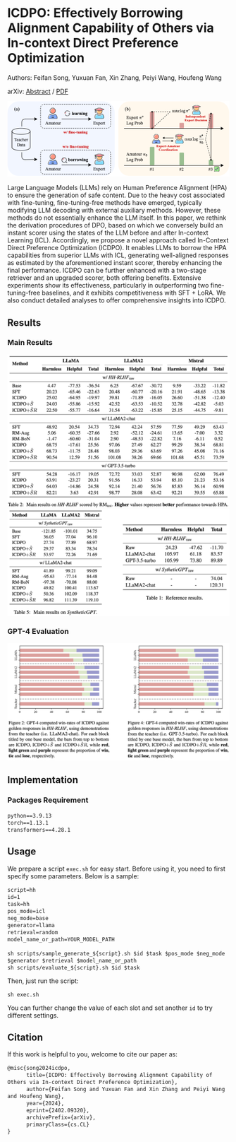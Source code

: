 # ICDPO: Effectively Borrowing Alignment Capability of Others via In-context Direct Preference Optimization
Authors: Feifan Song, Yuxuan Fan, Xin Zhang, Peiyi Wang, Houfeng Wang

arXiv: [Abstract](https://arxiv.org/abs/2402.09320) / [PDF](https://arxiv.org/pdf/2402.09320.pdf)

![model](resources/icdpo.png)

Large Language Models (LLMs) rely on Human Preference Alignment (HPA) to ensure the generation of safe content. Due to the heavy cost associated with fine-tuning, fine-tuning-free methods have emerged, typically modifying LLM decoding with external auxiliary methods. However, these methods do not essentially enhance the LLM itself. In this paper, we rethink the derivation procedures of DPO, based on which we conversely build an instant scorer using the states of the LLM before and after In-context Learning (ICL). Accordingly, we propose a novel approach called In-Context Direct Preference Optimization (ICDPO). It enables LLMs to borrow the HPA capabilities from superior LLMs with ICL, generating well-aligned responses as estimated by the aforementioned instant scorer, thereby enhancing the final performance. ICDPO can be further enhanced with a two-stage retriever and an upgraded scorer, both offering benefits. Extensive experiments show its effectiveness, particularly in outperforming two fine-tuning-free baselines, and it exhibits competitiveness with SFT + LoRA. We also conduct detailed analyses to offer comprehensive insights into ICDPO.

## Results
### Main Results
![main_results_on_hh](resources/main_results1.png)
![other_main_results](resources/main_results2.png)

### GPT-4 Evaluation
![gpt4_results](resources/gpt4.png)

## Implementation
### Packages Requirement
```
python==3.9.13
torch==1.13.1
transformers==4.28.1
```

## Usage
We prepare a script `exec.sh` for easy start. Before using it, you need to first specify some parameters. Below is a sample:
```
script=hh
id=1
task=hh
pos_mode=icl
neg_mode=base
generator=llama
retrieval=random
model_name_or_path=YOUR_MODEL_PATH

sh scripts/sample_generate_${script}.sh $id $task $pos_mode $neg_mode $generator $retrieval $model_name_or_path
sh scripts/evaluate_${script}.sh $id $task
```
Then, just run the script:
```
sh exec.sh
```
You can further change the value of each slot and set another `id` to try different settings.

## Citation
If this work is helpful to you, welcome to cite our paper as:
```
@misc{song2024icdpo,
      title={ICDPO: Effectively Borrowing Alignment Capability of Others via In-context Direct Preference Optimization}, 
      author={Feifan Song and Yuxuan Fan and Xin Zhang and Peiyi Wang and Houfeng Wang},
      year={2024},
      eprint={2402.09320},
      archivePrefix={arXiv},
      primaryClass={cs.CL}
}
```